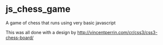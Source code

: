 # js_chess_game
A game of chess that runs using very basic javascript

This was all done with a design by http://vincentperrin.com/cr/css3/css3-chess-board/
